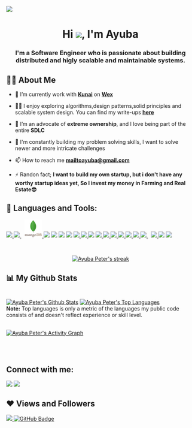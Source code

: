 <a href="#"><img src="ay.png" height="30px"/></a>

<h1 align="center">Hi <img src="https://raw.githubusercontent.com/MartinHeinz/MartinHeinz/master/wave.gif" width="30px">, I'm Ayuba</h1>
<h3 align="center">I'm a Software Engineer who is passionate about building distributed and higly scalable and maintainable systems.</h3>


## 🙋‍♂️ About Me

- 🔭 I’m currently work with **[Kunai](https://kunaico.com/)** on **[Wex](https://wexinc.com/)**

- 👨‍💻 I enjoy exploring algorithms,design patterns,solid principles and scalable system design. You can find my write-ups **[here](https://www.linkedin.com/in/ayuba-dauda/)**  

- 👯 I’m an advocate of **extreme ownership**, and I love being part of the entire **SDLC**

- 🍳 I'm constantly building my problem solving skills, I want to solve newer and more intricate challenges

- 📫 How to reach me **mailtoayuba@gmail.com**

- ⚡ Randon fact; **I want to build my own startup, but i don't have any worthy startup ideas yet, So I invest my money in Farming and Real Estate😎**

## 🚀 Languages and Tools:

<p align="left" style="padding-right:8px"> 
<a href="https://www.typescriptlang.org/" target="_blank"> <img src="https://img.icons8.com/color/48/000000/typescript.png"/> </a>
      <a style="padding-right:8px;" href="https://nodejs.org" target="_blank"> <img src="https://img.icons8.com/color/50/000000/nodejs.png"/> </a> 
       <a href="https://www.mongodb.com/" target="_blank"> <img src="https://raw.githubusercontent.com/devicons/devicon/master/icons/mongodb/mongodb-original-wordmark.svg" alt="mongodb" width="48" height="48"/> </a> 
     <a href="https://www.docker.com/" target="_blank"><img src="https://img.icons8.com/fluency/48/000000/docker.png"/></a>
        <a href="https://kubernetes.io/" target="_blank"><img src="https://img.icons8.com/color/48/000000/kubernetes.png"/></a>
    <a href="https://aws.amazon.com/" target="_blank"><img src="https://img.icons8.com/color/48/000000/amazon-web-services.png"/></a>
    <a href="https://cloud.google.com/gcp" target="_blank"><img src="https://img.icons8.com/color/48/000000/google-cloud.png"/></a>
    <a href="https://firebase.google.com/" target="_blank"> <img src="https://img.icons8.com/color/48/000000/firebase.png"/> </a> 
         <a href="https://angular.io/" target="_blank"> <img src="https://img.icons8.com/color/48/000000/angularjs.png"/> </a>
    <a href="https://vuejs.com/" target="_blank"> <img src="https://img.icons8.com/external-tal-revivo-shadow-tal-revivo/48/000000/external-vuejs-an-open-source-javascript-framework-for-building-user-interfaces-and-single-page-applications-logo-shadow-tal-revivo.png"/></a>
    <a href="https://reactjs.org/" target="_blank"> <img src="https://img.icons8.com/color/48/000000/react-native.png"/> </a>
    <a href="https://developer.mozilla.org/en-US/docs/Web/JavaScript" target="_blank"> <img src="https://img.icons8.com/color/48/000000/javascript.png"/> </a> 
    <a href="https://www.w3.org/html/" target="_blank"> <img src="https://img.icons8.com/color/48/000000/html-5.png"/> </a> 
    <a href="https://www.w3schools.com/css/" target="_blank"> <img src="https://img.icons8.com/color/48/000000/css3.png"/> </a> 
    <a href="https://getbootstrap.com" target="_blank"> <img src="https://img.icons8.com/color/48/000000/bootstrap.png"/> </a> 
    <a href="https://www.python.org" target="_blank"> <img src="https://img.icons8.com/color/48/000000/python.png"/> </a> 
    <a style="padding-right:8px;" href="https://www.mysql.com/" target="_blank"> <img src="https://img.icons8.com/fluent/50/000000/mysql-logo.png"/> </a>   
    <a href="https://git-scm.com/" target="_blank"> <img src="https://img.icons8.com/color/48/000000/git.png"/> </a> 
    <a  target="_blank" href="www.laravel.com"><img src="https://img.icons8.com/fluency/48/000000/laravel.png"/></a>
    <a href="https://www.php.net/" target="_blank"> <img src="https://img.icons8.com/ultraviolet/48/000000/php.png"/> </a>
   
</p>

<!-- [![React Badge](https://img.shields.io/badge/-React-61DBFB?style=for-the-badge&labelColor=black&logo=react&logoColor=61DBFB)](#)  [![Javascript Badge](https://img.shields.io/badge/-Javascript-F0DB4F?style=for-the-badge&labelColor=black&logo=javascript&logoColor=F0DB4F)](#) [![Typescript Badge](https://img.shields.io/badge/-Typescript-007acc?style=for-the-badge&labelColor=black&logo=typescript&logoColor=007acc)](#) [![Nodejs Badge](https://img.shields.io/badge/-Nodejs-3C873A?style=for-the-badge&labelColor=black&logo=node.js&logoColor=3C873A)](#) [![GraphQL Badge](https://img.shields.io/badge/-GraphQl-e535ab?style=for-the-badge&labelColor=black&logo=node.js&logoColor=e535ab)](#) -->
<br/>

<p align="center">
    <a href="https://github.com/ayuba-dn/github-readme-streak-stats">
        <img title="🔥 Get streak stats for your profile at git.io/streak-stats" alt="Ayuba Peter's streak" src="https://github-readme-streak-stats.herokuapp.com/?user=ayuba-dn&theme=black-ice&hide_border=true&stroke=0000&background=060A0CD0"/>
    </a>
</p>

## 📊 My Github Stats

  <br/>
    <a href="https://github.com/ayuba-dn/github-readme-stats"><img alt="Ayuba Peter's Github Stats" src="https://github-readme-stats.vercel.app/api?username=ayuba-dn&show_icons=true&count_private=true&theme=react&hide_border=true&bg_color=0D1117" /></a>
  <a href="https://github.com/ayuba-dn/github-readme-stats"><img alt="Ayuba Peter's Top Languages" src="https://github-readme-stats.vercel.app/api/top-langs/?username=ayuba-dn&langs_count=8&count_private=true&layout=compact&theme=react&hide_border=true&bg_color=0D1117" /></a>
  <br/>
  <b>Note:</b> Top languages is only a metric of the languages my public code consists of and doesn't reflect experience or skill level.


<br/>
<br/>

<a href="https://github.com/ayuba-dn/github-readme-activity-graph"><img alt="Ayuba Peter's Activity Graph" src="https://activity-graph.herokuapp.com/graph?username=ayuba-dn&bg_color=0D1117&color=5BCDEC&line=5BCDEC&point=FFFFFF&hide_border=true" /></a>

<br/>
<br/>

## Connect with me:
<p align="left">

<a href = "https://www.linkedin.com/in/ayuba-dn/"><img src="https://img.icons8.com/fluent/48/000000/linkedin.png"/></a>
<a href = "https://twitter.com/ayuba_dn"><img src="https://img.icons8.com/fluent/48/000000/twitter.png"/></a>


</p>

## ❤ Views and Followers
<a href="https://github.com/Meghna-DAS/github-profile-views-counter">
    <img src="https://komarev.com/ghpvc/?username=SubhamRaoniar28">
</a>
<a href="https://github.com/ayuba-dn?tab=followers"><img src="https://img.shields.io/github/followers/ayuba-dn?label=Followers&style=social" alt="GitHub Badge"></a>
